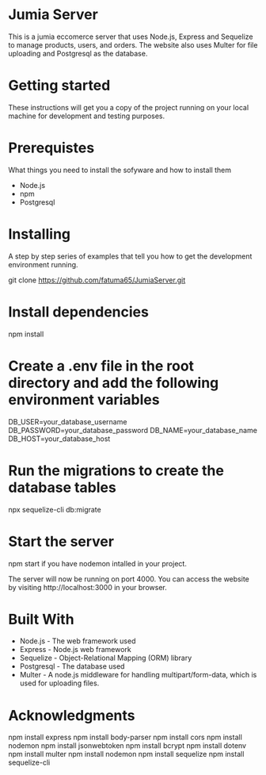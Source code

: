 # Jumia Server
This is a jumia eccomerce server that uses Node.js, Express and Sequelize to manage products, users, and orders. The website also uses Multer for file uploading and Postgresql as the database.

# Getting started
These instructions will get you a copy of the project running on your local machine for development and testing purposes.

# Prerequistes
What things you need to install the sofyware and how to install them
- Node.js
- npm
- Postgresql

# Installing
A step by step series of examples that tell you how to get the development environment running.

git clone https://github.com/fatuma65/JumiaServer.git

# Install dependencies
npm install

# Create a .env file in the root directory and add the following environment variables
DB_USER=your_database_username
DB_PASSWORD=your_database_password
DB_NAME=your_database_name
DB_HOST=your_database_host

# Run the migrations to create the database tables
npx sequelize-cli db:migrate

# Start the server
npm start if you have nodemon intalled in your project.

The server will now be running on port 4000. You can access the website by visiting http://localhost:3000 in your browser.

# Built With

- Node.js - The web framework used
- Express - Node.js web framework
- Sequelize - Object-Relational Mapping (ORM) library
- Postgresql - The database used
- Multer - A node.js middleware for handling multipart/form-data, which is used for uploading files.

# Acknowledgments

npm install express
npm install body-parser
npm install cors
npm install nodemon
npm install jsonwebtoken
npm install bcrypt
npm install dotenv
npm install multer
npm install nodemon
npm install sequelize
npm install sequelize-cli
